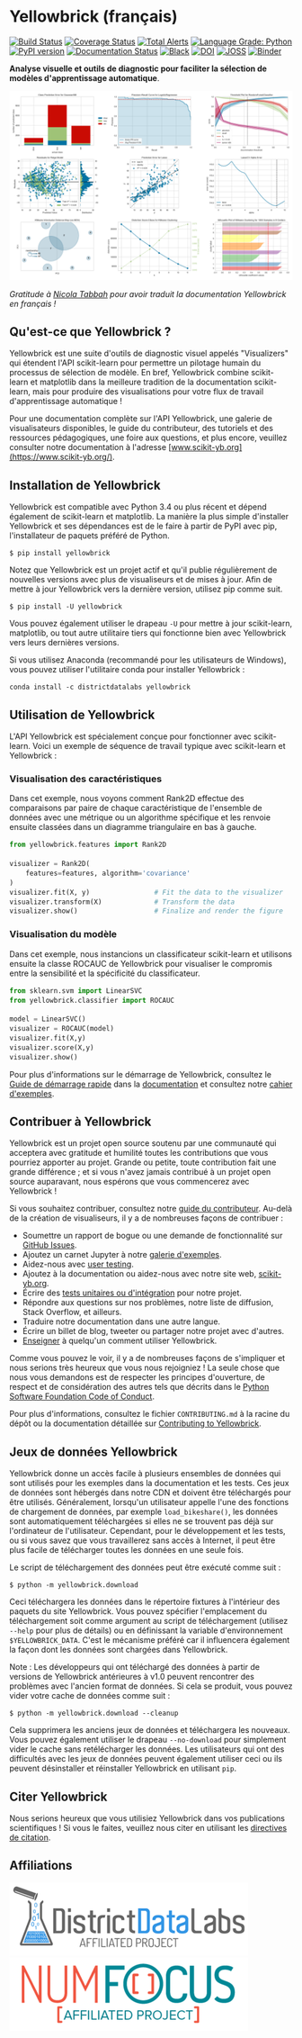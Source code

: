 # Yellowbrick (français)


[![Build Status](https://github.com/DistrictDataLabs/yellowbrick/actions/workflows/ci.yml/badge.svg?branch=develop)](https://github.com/DistrictDataLabs/yellowbrick/actions/workflows/ci.yml)
[![Coverage Status](https://codecov.io/gh/DistrictDataLabs/yellowbrick/branch/develop/graph/badge.svg?token=BnaSECZz2r)](https://codecov.io/gh/DistrictDataLabs/yellowbrick)
[![Total Alerts](https://img.shields.io/lgtm/alerts/g/DistrictDataLabs/yellowbrick.svg?logo=lgtm&logoWidth=18)](https://lgtm.com/projects/g/DistrictDataLabs/yellowbrick/alerts/)
[![Language Grade: Python](https://img.shields.io/lgtm/grade/python/g/DistrictDataLabs/yellowbrick.svg?logo=lgtm&logoWidth=18)](https://lgtm.com/projects/g/DistrictDataLabs/yellowbrick/context:python)
[![PyPI version](https://badge.fury.io/py/yellowbrick.svg)](https://badge.fury.io/py/yellowbrick)
[![Documentation Status](https://readthedocs.org/projects/yellowbrick/badge/?version=latest)](http://yellowbrick.readthedocs.io/en/latest/?badge=latest)
[![Black](https://img.shields.io/badge/code%20style-black-000000.svg)](https://github.com/psf/black)
[![DOI](https://zenodo.org/badge/DOI/10.5281/zenodo.1206239.svg)](https://doi.org/10.5281/zenodo.1206239)
[![JOSS](http://joss.theoj.org/papers/10.21105/joss.01075/status.svg)](https://doi.org/10.21105/joss.01075)
[![Binder](https://mybinder.org/badge.svg)](https://mybinder.org/v2/gh/DistrictDataLabs/yellowbrick/develop?filepath=examples%2Fexamples.ipynb)



**Analyse visuelle et outils de diagnostic pour faciliter la sélection de modèles d'apprentissage automatique**.

[ ![Banner](docs/images/readme/banner.png)](https://www.scikit-yb.org/en/latest/gallery.html)


*Gratitude à [Nicola Tabbah](https://github.com/NikoT98) pour avoir traduit la documentation Yellowbrick en français !*

## Qu'est-ce que Yellowbrick ?

Yellowbrick est une suite d'outils de diagnostic visuel appelés "Visualizers" qui étendent l'API scikit-learn pour permettre un pilotage humain du processus de sélection de modèle. En bref, Yellowbrick combine scikit-learn et matplotlib dans la meilleure tradition de la documentation scikit-learn, mais pour produire des visualisations pour votre flux de travail d'apprentissage automatique !

Pour une documentation complète sur l'API Yellowbrick, une galerie de visualisateurs disponibles, le guide du contributeur, des tutoriels et des ressources pédagogiques, une foire aux questions, et plus encore, veuillez consulter notre documentation à l'adresse [www.scikit-yb.org](https://www.scikit-yb.org/).

## Installation de Yellowbrick

Yellowbrick est compatible avec Python 3.4 ou plus récent et dépend également de scikit-learn et matplotlib. La manière la plus simple d'installer Yellowbrick et ses dépendances est de le faire à partir de PyPI avec pip, l'installateur de paquets préféré de Python.


    $ pip install yellowbrick


Notez que Yellowbrick est un projet actif et qu'il publie régulièrement de nouvelles versions avec plus de visualiseurs et de mises à jour. Afin de mettre à jour Yellowbrick vers la dernière version, utilisez pip comme suit.


    $ pip install -U yellowbrick


Vous pouvez également utiliser le drapeau `-U` pour mettre à jour scikit-learn, matplotlib, ou tout autre utilitaire tiers qui fonctionne bien avec Yellowbrick vers leurs dernières versions.

Si vous utilisez Anaconda (recommandé pour les utilisateurs de Windows), vous pouvez utiliser l'utilitaire conda pour installer Yellowbrick :


    conda install -c districtdatalabs yellowbrick


## Utilisation de Yellowbrick

L'API Yellowbrick est spécialement conçue pour fonctionner avec scikit-learn. Voici un exemple de séquence de travail typique avec scikit-learn et Yellowbrick :

### Visualisation des caractéristiques

Dans cet exemple, nous voyons comment Rank2D effectue des comparaisons par paire de chaque caractéristique de l'ensemble de données avec une métrique ou un algorithme spécifique et les renvoie ensuite classées dans un diagramme triangulaire en bas à gauche.

```python
from yellowbrick.features import Rank2D

visualizer = Rank2D(
    features=features, algorithm='covariance'
)
visualizer.fit(X, y)                # Fit the data to the visualizer
visualizer.transform(X)             # Transform the data
visualizer.show()                   # Finalize and render the figure
```

### Visualisation du modèle

Dans cet exemple, nous instancions un classificateur scikit-learn et utilisons ensuite la classe ROCAUC de Yellowbrick pour visualiser le compromis entre la sensibilité et la spécificité du classificateur.

```python
from sklearn.svm import LinearSVC
from yellowbrick.classifier import ROCAUC

model = LinearSVC()
visualizer = ROCAUC(model)
visualizer.fit(X,y)
visualizer.score(X,y)
visualizer.show()
```


Pour plus d'informations sur le démarrage de Yellowbrick, consultez le [Guide de démarrage rapide](https://www.scikit-yb.org/en/latest/quickstart.html) dans la [documentation](https://www.scikit-yb.org/en/latest/) et consultez notre [cahier d'exemples](https://github.com/DistrictDataLabs/yellowbrick/blob/develop/examples/examples.ipynb).

## Contribuer à Yellowbrick

Yellowbrick est un projet open source soutenu par une communauté qui acceptera avec gratitude et humilité toutes les contributions que vous pourriez apporter au projet. Grande ou petite, toute contribution fait une grande différence ; et si vous n'avez jamais contribué à un projet open source auparavant, nous espérons que vous commencerez avec Yellowbrick !

Si vous souhaitez contribuer, consultez notre [guide du contributeur](https://www.scikit-yb.org/en/latest/contributing/index.html). Au-delà de la création de visualiseurs, il y a de nombreuses façons de contribuer :

- Soumettre un rapport de bogue ou une demande de fonctionnalité sur [GitHub Issues](https://github.com/DistrictDataLabs/yellowbrick/issues).
- Ajoutez un carnet Jupyter à notre [galerie d'exemples](https://github.com/DistrictDataLabs/yellowbrick/tree/develop/examples).
- Aidez-nous avec [user testing](https://www.scikit-yb.org/en/latest/evaluation.html).
- Ajoutez à la documentation ou aidez-nous avec notre site web, [scikit-yb.org](https://www.scikit-yb.org).
- Écrire des [tests unitaires ou d'intégration](https://www.scikit-yb.org/en/latest/contributing/developing_visualizers.html#integration-tests) pour notre projet.
- Répondre aux questions sur nos problèmes, notre liste de diffusion, Stack Overflow, et ailleurs.
- Traduire notre documentation dans une autre langue.
- Écrire un billet de blog, tweeter ou partager notre projet avec d'autres.
- [Enseigner](https://www.scikit-yb.org/en/latest/teaching.html) à quelqu'un comment utiliser Yellowbrick.

Comme vous pouvez le voir, il y a de nombreuses façons de s'impliquer et nous serions très heureux que vous nous rejoigniez ! La seule chose que nous vous demandons est de respecter les principes d'ouverture, de respect et de considération des autres tels que décrits dans le [Python Software Foundation Code of Conduct](https://www.python.org/psf/codeofconduct/).

Pour plus d'informations, consultez le fichier `CONTRIBUTING.md` à la racine du dépôt ou la documentation détaillée sur [Contributing to Yellowbrick](https://www.scikit-yb.org/en/latest/contributing/index.html).

## Jeux de données Yellowbrick

Yellowbrick donne un accès facile à plusieurs ensembles de données qui sont utilisés pour les exemples dans la documentation et les tests. Ces jeux de données sont hébergés dans notre CDN et doivent être téléchargés pour être utilisés. Généralement, lorsqu'un utilisateur appelle l'une des fonctions de chargement de données, par exemple `load_bikeshare()`, les données sont automatiquement téléchargées si elles ne se trouvent pas déjà sur l'ordinateur de l'utilisateur. Cependant, pour le développement et les tests, ou si vous savez que vous travaillerez sans accès à Internet, il peut être plus facile de télécharger toutes les données en une seule fois.

Le script de téléchargement des données peut être exécuté comme suit :

    $ python -m yellowbrick.download


Ceci téléchargera les données dans le répertoire fixtures à l'intérieur des paquets du site Yellowbrick. Vous pouvez spécifier l'emplacement du téléchargement soit comme argument au script de téléchargement (utilisez `--help` pour plus de détails) ou en définissant la variable d'environnement `$YELLOWBRICK_DATA`. C'est le mécanisme préféré car il influencera également la façon dont les données sont chargées dans Yellowbrick.

Note : Les développeurs qui ont téléchargé des données à partir de versions de Yellowbrick antérieures à v1.0 peuvent rencontrer des problèmes avec l'ancien format de données. Si cela se produit, vous pouvez vider votre cache de données comme suit :

    $ python -m yellowbrick.download --cleanup

Cela supprimera les anciens jeux de données et téléchargera les nouveaux. Vous pouvez également utiliser le drapeau `--no-download` pour simplement vider le cache sans retélécharger les données. Les utilisateurs qui ont des difficultés avec les jeux de données peuvent également utiliser ceci ou ils peuvent désinstaller et réinstaller Yellowbrick en utilisant `pip`.

## Citer Yellowbrick

Nous serions heureux que vous utilisiez Yellowbrick dans vos publications scientifiques ! Si vous le faites, veuillez nous citer en utilisant les [directives de citation](https://www.scikit-yb.org/en/latest/about.html#citing-yellowbrick).

## Affiliations

[ ![District Data Labs](docs/images/readme/affiliates_ddl.png)](https://districtdatalabs.com/) [ ![Projet affilié NumFOCUS](docs/images/readme/affiliates_numfocus.png)](https://numfocus.org)